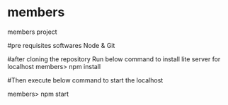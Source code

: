 # members
members project

#pre requisites softwares
Node & Git

#after cloning the repository
Run below command to install lite server for localhost
members> npm install


#Then execute below command to start the localhost

members> npm start

